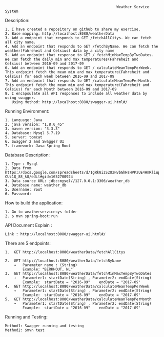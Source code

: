                                                        Weather Service System

Description:

    1. I have created a repository on github to share my exercise.
    2. Base mapping: http://localhost:8080/weatherData
    3. Add a endpoint that responds to GET /fetchAllCitys. We can fetch all city name.
    4. Add an endpoint that responds to GET /fetchByName. We can fetch the weather(Fahreheit and Celsius) data by a city name
    5. Add an endpoint that response to GET / fetchMinMaxTempByTwoDates. We can fetch the daily min and max temperatures(Fahreheit and    Celsius) between 2016-09 and 2017-09
    6. Add an endpoint that responds to GET / calculateMeanTempPerWeek. This endpoint fetch the mean min and max temperature(Fahreheit and Celsius) for each week between 2016-09 and 2017-09
    7. Add an endpoint that responds to GET /calculateMeanTempPerMonth. This endpoint fetch the mean min and max temperature(Fahreheit and Celsius) for each Month between 2016-09 and 2017-09
    8. I encapsulate all API responses to include all weather data by using swagger.
       Using Method: http://localhost:8080/swagger-ui.html#/    

Running Environment:

    1. Language: Java
    2. java version: "1.8.0_45"
    3. maven version: "3.3.3"
    4. Database: Mysql 5.7.19
    5. server: tomcat
    6. Swagger 2 and Swagger UI
    7. framework: Java Spring Boot

Database Description: 

    1. Type : Mysql
    2. Data from https://docs.google.com/spreadsheets/d/1gRk8izS2UzNvbGhHsHVPzUE4HmRliup-CUz1Q_88_kU/edit#gid=1652700924
    3. Data source URL: jdbc:mysql//127.0.0.1:3306/weather_db
    4. Database name: weather_db
    5. Username: root
    6. Password:

How to build the application: 

    1. Go to weatherservicesys folder
    2. $ mvn spring-boot:run

API Document Explain : 

    Link : http://localhost:8080/swagger-ui.html#/

There are 5 endpoints:	

    1.	GET http://localhost:8080/weatherData/fetchAllCitys

    2.	GET http://localhost:8080/weatherData/fetchByName
        →   Parameter name : (String)   
            Example: "BERKHOUT, NL"
    3.	GET http://localhost:8080/weatherData/fetchMinMaxTempByTwoDates
        →   Parameter1: startDate(String) , Parameter2: endDate(String)
            Example:  startDate = "2016-09"    endDate = "2017-09"
    4.	GET http://localhost:8080/weatherData/calculateMeanTempPerWeek
        →   Parameter1: startDate(String) , Parameter2: endDate(String)
            Example:  startDate = "2016-09"    endDate = "2017-09"
    5.	GET http://localhost:8080/weatherData/calculateMeanTempPerMonth
        →   Parameter1: startDate(String) , Parameter2: endDate(String)
            Example:  startDate = "2016-09"    endDate = "2017-09"
          
Running and Testing:

    Method1: Swagger running and testing 
    Method2: $mvn test
